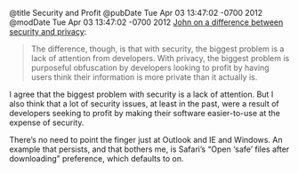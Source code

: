 @title Security and Profit
@pubDate Tue Apr 03 13:47:02 -0700 2012
@modDate Tue Apr 03 13:47:02 -0700 2012
<a href="http://daringfireball.net/linked/2012/04/03/bradbury">John on a difference between security and privacy</a>:

>The difference, though, is that with security, the biggest problem is a lack of attention from developers. With privacy, the biggest problem is purposeful obfuscation by developers looking to profit by having users think their information is more private than it actually is.

I agree that the biggest problem with security is a lack of attention. But I also think that a lot of security issues, at least in the past, were a result of developers seeking to profit by making their software easier-to-use at the expense of security.

There’s no need to point the finger just at Outlook and IE and Windows. An example that persists, and that bothers me, is Safari’s “Open ‘safe’ files after downloading” preference, which defaults to on.
